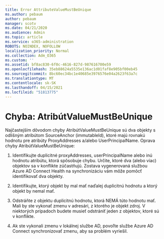 ```yaml
---
title: Error AttributeValueMustBeUnique
ms.author: pebaum
author: pebaum
manager: scotv
ms.date: 04/21/2020
ms.audience: Admin
ms.topic: article
ms.service: o365-administration
ROBOTS: NOINDEX, NOFOLLOW
localization_priority: Normal
ms.collection: Adm_O365
ms.custom: ''
ms.assetid: bf8ac830-6f0c-4616-827d-987616700e59
ms.openlocfilehash: 35eb88624a5535e136ac1d01faf8e905bf00eb45
ms.sourcegitcommit: 8bc60ec34bc1e40685e3976576e04a2623f63a7c
ms.translationtype: MT
ms.contentlocale: sk-SK
ms.lasthandoff: 04/15/2021
ms.locfileid: "51813775"
---
```

# <a name="error-attributevaluemustbeunique"></a>Chyba: AtribútValueMustBeUnique

Najčastejším dôvodom chyby AtribútValueMustBeUnique sú dva objekty s odlišným atribútom SourceAnchor (immutableId), ktoré majú rovnakú hodnotu pre atribúty ProxyAddresses a/alebo UserPrincipalName. Oprava chyby AtribútValueMustBeUnique:
  
1. Identifikujte duplicitné proxyAddresses, userPrincipalName alebo inú hodnotu atribútu, ktorá spôsobuje chybu. Určite, ktoré dva (alebo viac) objektov sa v konflikte zúčastňujú. Zostava vygenerovaná službou Azure AD Connect Health na synchronizáciu vám môže pomôcť identifikovať dva objekty.
    
2. Identifikujte, ktorý objekt by mal mať naďalej duplicitnú hodnotu a ktorý objekt by nemal mať.
    
3. Odstráňte z objektu duplicitnú hodnotu, ktorá NEMÁ túto hodnotu mať. Mali by ste vykonať zmenu v adresári, z ktorého je objekt zdroj. V niektorých prípadoch budete musieť odstrániť jeden z objektov, ktoré sú v konflikte.
    
4. Ak ste vykonali zmenu v lokálnej službe AD, povoľte službe Azure AD Connect synchronizovať zmenu, aby sa problém vyriešil.
    

